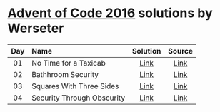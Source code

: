 [Advent of Code 2016](http://adventofcode.com) solutions by Werseter
========================

| Day | Name                                           | Solution            | Source                                     |
|:---:|:-----------------------------------------------|:-------------------:|:------------------------------------------:|
| 01  | No Time for a Taxicab                          | [Link](/Day%2001)   | [Link](http://adventofcode.com/2016/day/1) |
| 02  | Bathhroom Security                             | [Link](/Day%2002)   | [Link](http://adventofcode.com/2016/day/2) |
| 03  | Squares With Three Sides                       | [Link](/Day%2003)   | [Link](http://adventofcode.com/2016/day/3) |
| 04  | Security Through Obscurity                     | [Link](/Day%2004)   | [Link](http://adventofcode.com/2016/day/4) |